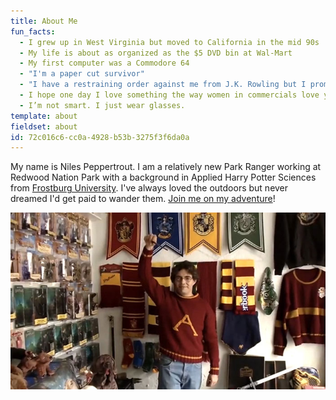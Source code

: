 ```yaml
---
title: About Me
fun_facts:
  - I grew up in West Virginia but moved to California in the mid 90s
  - My life is about as organized as the $5 DVD bin at Wal-Mart
  - My first computer was a Commodore 64
  - "I'm a paper cut survivor"
  - "I have a restraining order against me from J.K. Rowling but I promise it's just a misunderstanding"
  - I hope one day I love something the way women in commercials love yogurt
  - I’m not smart. I just wear glasses.
template: about
fieldset: about
id: 72c016c6-cc0a-4928-b53b-3275f3f6da0a
---
```

My name is Niles Peppertrout. I am a relatively new Park Ranger working at Redwood Nation Park with a background in Applied Harry Potter Sciences from [Frostburg University](http://frostburg.edu). I've always loved the outdoors but never dreamed I'd get paid to wander them. [Join me on my adventure](/blog)!

![Me](/assets/img/me.jpg)
